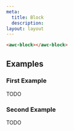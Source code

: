 ```yaml
---
meta:
  title: Block
  description:
layout: layout
---
```


```html preview
<awc-block></awc-block>
```

## Examples

### First Example

TODO

### Second Example

TODO
